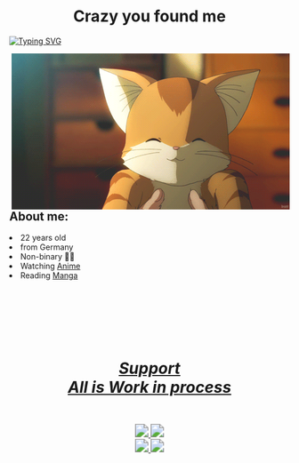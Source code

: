 # <div align="center"><b>Crazy you found me</b></div>

[![Typing SVG](https://readme-typing-svg.herokuapp.com?font=Secular+One&size=35&pause=2000&color=00FF00D0&center=true&vCenter=true&width=440&lines=+Hello+%F0%9F%91%8B+I+am+Andranux)](https://andranux.de)

<div>
    <img alt="GIF" align="right" src="cat.gif"><br>
    <h2>About me:</h2>
    <li>22 years old</li>
    <li>from Germany</li>
    <li>Non-binary 🏳️‍🌈</li>
    <li>Watching <a href="https://andranux.de/weeb/anime.html" >Anime</a></li>
    <li>Reading <a href="https://andranux.de/weeb/manga.html">Manga</a></li>
    <br><br><br><br><br><br>
</div>

<div align="center">
    <h1>
    	<a href="https://andranux.de/relevant/support.html">
    	    <u><i> Support </i><br><b><i> All is Work in process </i></b></u>
    	</a>
    </h1>
</div>
<br>

<p align="center">
    <a href="mailto:andreas_coding@gmx.de">
        <img src="https://img.shields.io/badge/Email-andreas__coding%40gmx.de-blue" style="zoom:150%;">
    </a>
    <a href="web_Key.pgp">
        <img src="https://img.shields.io/badge/PGP--Key-click%E2%98%9D%EF%B8%8F-brown" style="zoom:150%;">
    </a><br>
    <a href="https://matrix.to/#/%40anno2405%3Amatrix.org">
        <img src="https://img.shields.io/badge/Matrix-%40anno2405%3Amatrix.org-white" style="zoom:150%;">
    </a>
    <img src="https://img.shields.io/badge/Version-Beta%20Femboy-yellow" style="zoom:150%;">
</p>

